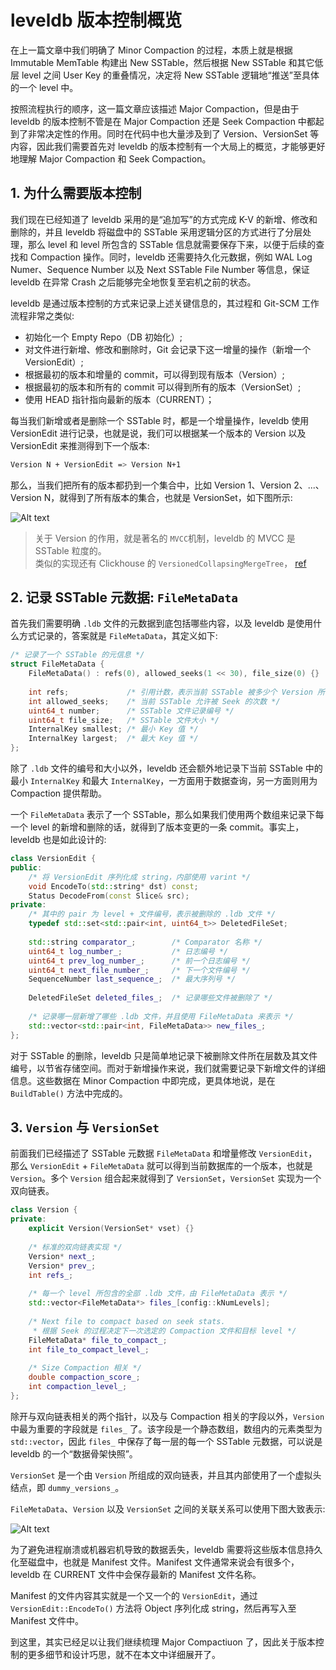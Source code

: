 # leveldb 版本控制概览

在上一篇文章中我们明确了 Minor Compaction 的过程，本质上就是根据 Immutable MemTable 构建出 New SSTable，然后根据 New SSTable 和其它低层 level 之间 User Key 的重叠情况，决定将 New SSTable 逻辑地“推送”至具体的一个 level 中。

按照流程执行的顺序，这一篇文章应该描述 Major Compaction，但是由于 leveldb 的版本控制不管是在 Major Compaction 还是 Seek Compaction 中都起到了非常决定性的作用。同时在代码中也大量涉及到了 Version、VersionSet 等内容，因此我们需要首先对 leveldb 的版本控制有一个大局上的概览，才能够更好地理解 Major Compaction 和 Seek Compaction。

## 1. 为什么需要版本控制

我们现在已经知道了 leveldb 采用的是“追加写”的方式完成 K-V 的新增、修改和删除的，并且 leveldb 将磁盘中的 SSTable 采用逻辑分区的方式进行了分层处理，那么 level 和 level 所包含的 SSTable 信息就需要保存下来，以便于后续的查找和 Compaction 操作。同时，leveldb 还需要持久化元数据，例如 WAL Log Numer、Sequence Number 以及 Next SSTable File Number 等信息，保证 leveldb 在异常 Crash 之后能够完全地恢复至宕机之前的状态。

leveldb 是通过版本控制的方式来记录上述关键信息的，其过程和 Git-SCM 工作流程非常之类似:

- 初始化一个 Empty Repo（DB 初始化）;
- 对文件进行新增、修改和删除时，Git 会记录下这一增量的操作（新增一个 VersionEdit）;
- 根据最初的版本和增量的 commit，可以得到现有版本（Version）;
- 根据最初的版本和所有的 commit 可以得到所有的版本（VersionSet）;
- 使用 HEAD 指针指向最新的版本（CURRENT）；

每当我们新增或者是删除一个 SSTable 时，都是一个增量操作，leveldb 使用 VersionEdit 进行记录，也就是说，我们可以根据某一个版本的 Version 以及 VersionEdit 来推测得到下一个版本:

```bash
Version N + VersionEdit => Version N+1
```

那么，当我们把所有的版本都扔到一个集合中，比如 Version 1、Version 2、...、Version N，就得到了所有版本的集合，也就是 VersionSet，如下图所示:

![Alt text](images/1630899522477.png)

> 关于 Version 的作用，就是著名的 `MVCC`机制，leveldb 的 MVCC 是 SSTable 粒度的。     
> 类似的实现还有 Clickhouse 的 `VersionedCollapsingMergeTree`，
> [ref](https://clickhouse.com/docs/zh/engines/table-engines/mergetree-family/versionedcollapsingmergetree)

## 2. 记录 SSTable 元数据: `FileMetaData`

首先我们需要明确 `.ldb` 文件的元数据到底包括哪些内容，以及 leveldb 是使用什么方式记录的，答案就是 `FileMetaData`，其定义如下:

```cpp
/* 记录了一个 SSTable 的元信息 */
struct FileMetaData {
    FileMetaData() : refs(0), allowed_seeks(1 << 30), file_size(0) {}
    
    int refs;             /* 引用计数，表示当前 SSTable 被多少个 Version 所引用 */
    int allowed_seeks;    /* 当前 SSTable 允许被 Seek 的次数 */
    uint64_t number;      /* SSTable 文件记录编号 */
    uint64_t file_size;   /* SSTable 文件大小 */
    InternalKey smallest; /* 最小 Key 值 */
    InternalKey largest;  /* 最大 Key 值 */
};
```

除了 `.ldb` 文件的编号和大小以外，leveldb 还会额外地记录下当前 SSTable 中的最小 `InternalKey` 和最大 `InternalKey`，一方面用于数据查询，另一方面则用为 Compaction 提供帮助。

一个 `FileMetaData` 表示了一个 SSTable，那么如果我们使用两个数组来记录下每一个 level 的新增和删除的话，就得到了版本变更的一条 commit。事实上，leveldb 也是如此设计的:

```cpp
class VersionEdit {
public:
    /* 将 VersionEdit 序列化成 string，内部使用 varint */
    void EncodeTo(std::string* dst) const;
    Status DecodeFrom(const Slice& src);
private:
    /* 其中的 pair 为 level + 文件编号，表示被删除的 .ldb 文件 */
    typedef std::set<std::pair<int, uint64_t>> DeletedFileSet;
  
    std::string comparator_;        /* Comparator 名称 */
    uint64_t log_number_;           /* 日志编号 */
    uint64_t prev_log_number_;      /* 前一个日志编号 */
    uint64_t next_file_number_;     /* 下一个文件编号 */
    SequenceNumber last_sequence_;  /* 最大序列号 */
  
    DeletedFileSet deleted_files_;  /* 记录哪些文件被删除了 */
    
    /* 记录哪一层新增了哪些 .ldb 文件，并且使用 FileMetaData 来表示 */
    std::vector<std::pair<int, FileMetaData>> new_files_;
};
```

对于 SSTable 的删除，leveldb 只是简单地记录下被删除文件所在层数及其文件编号，以节省存储空间。而对于新增操作来说，我们就需要记录下新增文件的详细信息。这些数据在 Minor Compaction 中即完成，更具体地说，是在 `BuildTable()` 方法中完成的。

## 3. `Version` 与 `VersionSet`

前面我们已经描述了 SSTable 元数据 `FileMetaData` 和增量修改 `VersionEdit`，那么 `VersionEdit` + `FileMetaData` 就可以得到当前数据库的一个版本，也就是 `Version`。多个 `Version` 组合起来就得到了 `VersionSet`，`VersionSet` 实现为一个双向链表。

```cpp
class Version {
private:
    explicit Version(VersionSet* vset) {}
    
    /* 标准的双向链表实现 */
    Version* next_;
    Version* prev_;
    int refs_;
    
    /* 每一个 level 所包含的全部 .ldb 文件，由 FileMetaData 表示 */
    std::vector<FileMetaData*> files_[config::kNumLevels];
    
    /* Next file to compact based on seek stats.
     * 根据 Seek 的过程决定下一次选定的 Compaction 文件和目标 level */
    FileMetaData* file_to_compact_;
    int file_to_compact_level_;
    
    /* Size Compaction 相关 */
    double compaction_score_;
    int compaction_level_;
};
```

除开与双向链表相关的两个指针，以及与 Compaction 相关的字段以外，`Version` 中最为重要的字段就是 `files_` 了。该字段是一个静态数组，数组内的元素类型为 `std::vector`，因此 `files_` 中保存了每一层的每一个 SSTable 元数据，可以说是 leveldb 的一个“数据骨架快照”。

`VersionSet` 是一个由 `Version` 所组成的双向链表，并且其内部使用了一个虚拟头结点，即 `dummy_versions_`。

`FileMetaData`、`Version` 以及 `VersionSet` 之间的关联关系可以使用下图大致表示:

![Alt text](images/1630911052854.png)

为了避免进程崩溃或机器宕机导致的数据丢失，leveldb 需要将这些版本信息持久化至磁盘中，也就是 Manifest 文件。Manifest 文件通常来说会有很多个，leveldb 在 CURRENT 文件中会保存最新的 Manifest 文件名称。

Manifest 的文件内容其实就是一个又一个的 `VersionEdit`，通过 `VersionEdit::EncodeTo()` 方法将 Object 序列化成 string，然后再写入至 Manifest 文件中。

到这里，其实已经足以让我们继续梳理 Major Compactiuon 了，因此关于版本控制的更多细节和设计巧思，就不在本文中详细展开了。
